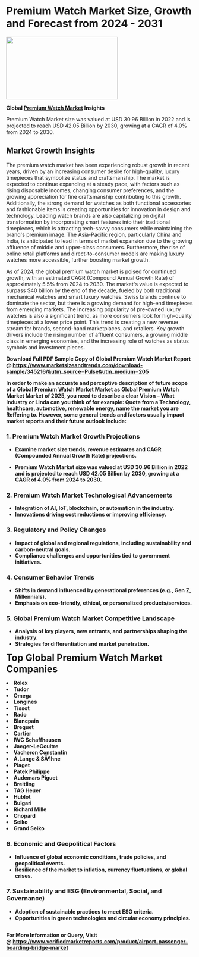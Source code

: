 <H1>Premium Watch Market Size, Growth and Forecast from 2024 - 2031</H1><img class="aligncenter size-medium wp-image-584254" src="https://thirdeyenews.in/wp-content/uploads/2024/09/Global-Market-Research-300x168.jpeg" alt="" width="300" height="168" /><p><strong>Global&nbsp;<a href="https://www.marketsizeandtrends.com/download-sample/345216/&amp;utm_source=Pulse&amp;utm_medium=205">Premium Watch Market</a> Insights</strong></p><p>Premium Watch Market size was valued at USD 30.96 Billion in 2022 and is projected to reach USD 42.05 Billion by 2030, growing at a CAGR of 4.0% from 2024 to 2030.</p><p><h2>Market Growth Insights</h2> <p>The premium watch market has been experiencing robust growth in recent years, driven by an increasing consumer desire for high-quality, luxury timepieces that symbolize status and craftsmanship. The market is expected to continue expanding at a steady pace, with factors such as rising disposable incomes, changing consumer preferences, and the growing appreciation for fine craftsmanship contributing to this growth. Additionally, the strong demand for watches as both functional accessories and fashionable items is creating opportunities for innovation in design and technology. Leading watch brands are also capitalizing on digital transformation by incorporating smart features into their traditional timepieces, which is attracting tech-savvy consumers while maintaining the brand's premium image. The Asia-Pacific region, particularly China and India, is anticipated to lead in terms of market expansion due to the growing affluence of middle and upper-class consumers. Furthermore, the rise of online retail platforms and direct-to-consumer models are making luxury watches more accessible, further boosting market growth.</p> <p><strong></strong></p> <p>As of 2024, the global premium watch market is poised for continued growth, with an estimated CAGR (Compound Annual Growth Rate) of approximately 5.5% from 2024 to 2030. The market's value is expected to surpass $40 billion by the end of the decade, fueled by both traditional mechanical watches and smart luxury watches. Swiss brands continue to dominate the sector, but there is a growing demand for high-end timepieces from emerging markets. The increasing popularity of pre-owned luxury watches is also a significant trend, as more consumers look for high-quality timepieces at a lower price point. This trend is creating a new revenue stream for brands, second-hand marketplaces, and retailers. Key growth drivers include the rising number of affluent consumers, a growing middle class in emerging economies, and the increasing role of watches as status symbols and investment pieces.</p> <p><strong></p><p><span class=""><strong>Download Full PDF Sample Copy of Global Premium Watch Market Report</strong> @ <a href="https://www.marketsizeandtrends.com/download-sample/345216/&amp;utm_source=Pulse&amp;utm_medium=205" target="_blank">https://www.marketsizeandtrends.com/download-sample/345216/&amp;utm_source=Pulse&amp;utm_medium=205</a></span></p><p>In order to make an accurate and perceptive description of future scope of a Global&nbsp;Premium Watch Market Market as Global&nbsp;Premium Watch Market Market of 2025, you need to describe a clear Vision &ndash; What Industry or Linda can you think of for example: Quote from a Technology, healthcare, automotive, renewable energy, name the market you are Reffering to. However, some general trends and factors usually impact market reports and their future outlook include:</p><h3>1.&nbsp;<strong>Premium Watch Market Growth Projections</strong></h3><ul><li>Examine market size trends, revenue estimates and CAGR (Compounded Annual Growth Rate) projections.</li><li><p>Premium Watch Market size was valued at USD 30.96 Billion in 2022 and is projected to reach USD 42.05 Billion by 2030, growing at a CAGR of 4.0% from 2024 to 2030.</p></li></ul><h3>2.&nbsp;<strong>Premium Watch Market Technological Advancements</strong></h3><ul><li>Integration of AI, IoT, blockchain, or automation in the industry.</li><li>Innovations driving cost reductions or improving efficiency.</li></ul><h3>3.&nbsp;<strong>Regulatory and Policy Changes</strong></h3><ul><li>Impact of global and regional regulations, including sustainability and carbon-neutral goals.</li><li>Compliance challenges and opportunities tied to government initiatives.</li></ul><h3>4.&nbsp;<strong>Consumer Behavior Trends</strong></h3><ul><li>Shifts in demand influenced by generational preferences (e.g., Gen Z, Millennials).</li><li>Emphasis on eco-friendly, ethical, or personalized products/services.</li></ul><h3>5.&nbsp;<strong>Global Premium Watch Market Competitive Landscape</strong></h3><ul><li>Analysis of key players, new entrants, and partnerships shaping the industry.</li><li>Strategies for differentiation and market penetration.</li></ul><p data-pm-slice="1 1 []"><span style="color: inherit; font-family: inherit; font-size: 25px;">Top Global Premium Watch Market Companies</span></p><div class="" data-test-id=""><p><li>Rolex</li><li> Tudor</li><li> Omega</li><li> Longines</li><li> Tissot</li><li> Rado</li><li> Blancpain</li><li> Breguet</li><li> Cartier</li><li> IWC Schaffhausen</li><li> Jaeger-LeCoultre</li><li> Vacheron Constantin</li><li> A.Lange & SÃ¶hne</li><li> Piaget</li><li> Patek Philippe</li><li> Audemars Piguet</li><li> Breitling</li><li> TAG Heuer</li><li> Hublot</li><li> Bulgari</li><li> Richard Mille</li><li> Chopard</li><li> Seiko</li><li> Grand Seiko</li></p></div><h3>6.&nbsp;<strong>Economic and Geopolitical Factors</strong></h3><ul><li>Influence of global economic conditions, trade policies, and geopolitical events.</li><li>Resilience of the market to inflation, currency fluctuations, or global crises.</li></ul><h3>7.&nbsp;<strong>Sustainability and ESG (Environmental, Social, and Governance)</strong></h3><ul><li>Adoption of sustainable practices to meet ESG criteria.</li><li>Opportunities in green technologies and circular economy principles.</li></ul><h2><strong style="font-size: 14px;">For More Information or Query, Visit @&nbsp;</strong><a style="background-color: #ffffff; font-size: 14px;" href="https://www.marketsizeandtrends.com/report/premium-watch-market/" target="_blank">https://www.verifiedmarketreports.com/product/airport-passenger-boarding-bridge-market</a></h2>
